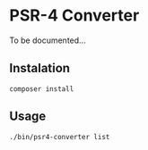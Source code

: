# PSR-4 Converter

To be documented...

## Instalation
`composer install`

## Usage
`./bin/psr4-converter list`